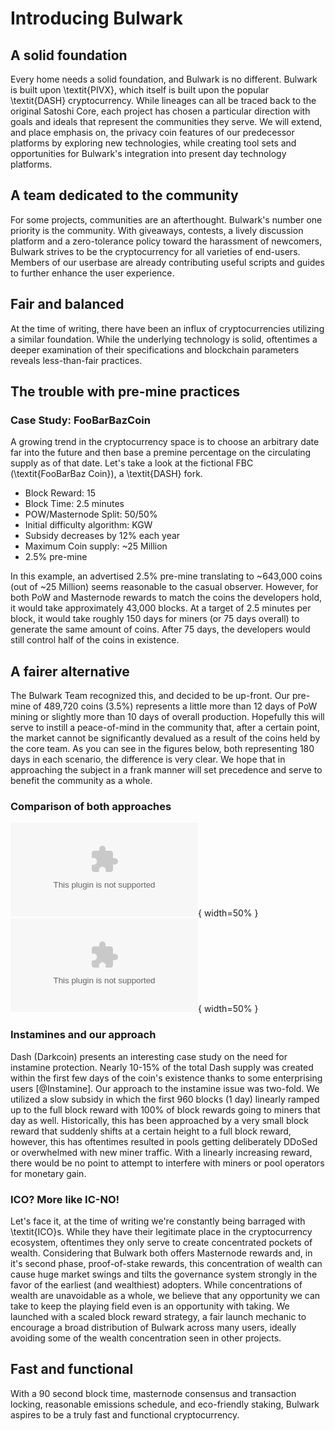# Introducing Bulwark

## A solid foundation

Every home needs a solid foundation, and Bulwark is no different.  Bulwark is built upon \textit{PIVX}, which itself is built upon the popular \textit{DASH} cryptocurrency.  While lineages can all be traced back to the original Satoshi Core, each project has chosen a particular direction with goals and ideals that represent the communities they serve.  We will extend, and place emphasis on, the privacy coin features of our predecessor platforms by exploring new technologies, while creating tool sets and opportunities for Bulwark's integration into present day technology platforms.

## A team dedicated to the community

For some projects, communities are an afterthought. Bulwark's number one priority is the community.  With giveaways, contests, a lively discussion platform and a zero-tolerance policy toward the harassment of newcomers, Bulwark strives to be the cryptocurrency for all varieties of end-users.  Members of our userbase are already contributing useful scripts and guides to further enhance the user experience.

## Fair and balanced

At the time of writing, there have been an influx of cryptocurrencies utilizing a similar foundation.  While the underlying technology is solid, oftentimes a deeper examination of their specifications and blockchain parameters reveals less-than-fair practices.

## The trouble with pre-mine practices

### Case Study: FooBarBazCoin 

A growing trend in the cryptocurrency space is to choose an arbitrary date far into the future and then base a premine percentage on the circulating supply as of that date.  Let's take a look at the fictional FBC (\textit{FooBarBaz Coin}), a \textit{DASH} fork.

- Block Reward: 15
- Block Time: 2.5 minutes
- POW/Masternode Split: 50/50%
- Initial difficulty algorithm: KGW
- Subsidy decreases by 12% each year
- Maximum Coin supply: ~25 Million
- 2.5% pre-mine

In this example, an advertised 2.5% pre-mine translating to ~643,000 coins (out of ~25 Million) seems reasonable to the casual observer. However, for both PoW and Masternode rewards to match the coins the developers hold, it would take approximately 43,000 blocks.  At a target of 2.5 minutes per block, it would take roughly 150 days for miners (or 75 days overall) to generate the same amount of coins.  After 75 days, the developers would still control half of the coins in existence.

## A fairer alternative

The Bulwark Team recognized this, and decided to be up-front.  Our pre-mine of 489,720 coins (3.5%) represents a little more than 12 days of PoW mining or slightly more than 10 days of overall production.  Hopefully this will serve to instill a peace-of-mind in the community that, after a certain point, the market cannot be significantly devalued as a result of the coins held by the core team.  As you can see in the figures below, both representing 180 days in each scenario, the difference is very clear.  We hope that in approaching the subject in a frank manner will set precedence and serve to benefit the community as a whole.

### Comparison of both approaches

![Figure 1. Their methodology \label{ref_a_figure}](source/figures/fig1.eps){ width=50% }
![Figure 2. Our methodology \label{ref_b_figure}](source/figures/fig2.eps){ width=50% }

### Instamines and our approach

Dash (Darkcoin) presents an interesting case study on the need for instamine protection. Nearly 10-15% of the total Dash supply was created within the first few days of the coin's existence thanks to some enterprising users [@Instamine]. Our approach to the instamine issue was two-fold.  We utilized a slow subsidy in which the first 960 blocks (1 day) linearly ramped up to the full block reward with 100% of block rewards going to miners that day as well.  Historically, this has been approached by a very small block reward that suddenly shifts at a certain height to a full block reward, however, this has oftentimes resulted in pools getting deliberately DDoSed or overwhelmed with new miner traffic.  With a linearly increasing reward, there would be no point to attempt to interfere with miners or pool operators for monetary gain.

### ICO?  More like IC-NO!

Let's face it, at the time of writing we're constantly being barraged with \textit{ICO}s.  While they have their legitimate place in the cryptocurrency ecosystem, oftentimes they only serve to create concentrated pockets of wealth.  Considering that Bulwark both offers Masternode rewards and, in it's second phase, proof-of-stake rewards, this concentration of wealth can cause huge market swings and tilts the governance system strongly in the favor of the earliest (and wealthiest) adopters.  While concentrations of wealth are unavoidable as a whole, we believe that any opportunity we can take to keep the playing field even is an opportunity with taking.  We launched with a scaled block reward strategy, a fair launch mechanic to encourage a broad distribution of Bulwark across many users, ideally avoiding some of the wealth concentration seen in other projects.

## Fast and functional

With a 90 second block time, masternode consensus and transaction locking, reasonable emissions schedule, and eco-friendly staking, Bulwark aspires to be a truly fast and functional cryptocurrency.
 
